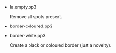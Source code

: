 
- la.empty.pp3

  Remove all spots present.

- border-coloured.pp3
- border-white.pp3

  Create a black or coloured border (just a novelty).

